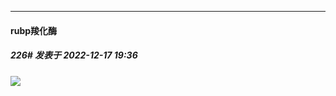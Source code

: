 

*****

####  rubp羧化酶  
##### 226#       发表于 2022-12-17 19:36

<img src="https://static.saraba1st.com/image/smiley/face2017/001.png" referrerpolicy="no-referrer">

